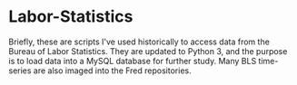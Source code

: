 # Labor-Statistics
Briefly, these are scripts I've used historically to access data from the Bureau of Labor Statistics. 
They are updated to Python 3, and the purpose is to load data into a MySQL database for further study.
Many BLS time-series are also imaged into the Fred repositories.
